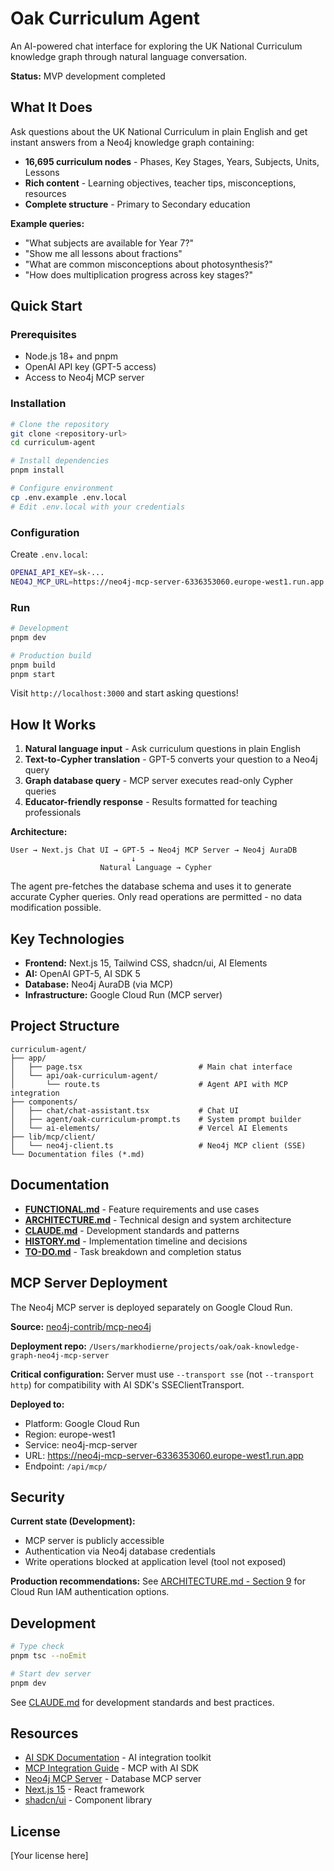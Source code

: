 # Oak Curriculum Agent

An AI-powered chat interface for exploring the UK National Curriculum knowledge graph through natural language conversation.

**Status:** MVP development completed

## What It Does

Ask questions about the UK National Curriculum in plain English and get instant answers from a Neo4j knowledge graph containing:

- **16,695 curriculum nodes** - Phases, Key Stages, Years, Subjects, Units, Lessons
- **Rich content** - Learning objectives, teacher tips, misconceptions, resources
- **Complete structure** - Primary to Secondary education

**Example queries:**
- "What subjects are available for Year 7?"
- "Show me all lessons about fractions"
- "What are common misconceptions about photosynthesis?"
- "How does multiplication progress across key stages?"

## Quick Start

### Prerequisites

- Node.js 18+ and pnpm
- OpenAI API key (GPT-5 access)
- Access to Neo4j MCP server

### Installation

```bash
# Clone the repository
git clone <repository-url>
cd curriculum-agent

# Install dependencies
pnpm install

# Configure environment
cp .env.example .env.local
# Edit .env.local with your credentials
```

### Configuration

Create `.env.local`:

```bash
OPENAI_API_KEY=sk-...
NEO4J_MCP_URL=https://neo4j-mcp-server-6336353060.europe-west1.run.app
```

### Run

```bash
# Development
pnpm dev

# Production build
pnpm build
pnpm start
```

Visit `http://localhost:3000` and start asking questions!

## How It Works

1. **Natural language input** - Ask curriculum questions in plain English
2. **Text-to-Cypher translation** - GPT-5 converts your question to a Neo4j query
3. **Graph database query** - MCP server executes read-only Cypher queries
4. **Educator-friendly response** - Results formatted for teaching professionals

**Architecture:**
```
User → Next.js Chat UI → GPT-5 → Neo4j MCP Server → Neo4j AuraDB
                           ↓
                    Natural Language → Cypher
```

The agent pre-fetches the database schema and uses it to generate accurate Cypher queries. Only read operations are permitted - no data modification possible.

## Key Technologies

- **Frontend:** Next.js 15, Tailwind CSS, shadcn/ui, AI Elements
- **AI:** OpenAI GPT-5, AI SDK 5
- **Database:** Neo4j AuraDB (via MCP)
- **Infrastructure:** Google Cloud Run (MCP server)

## Project Structure

```
curriculum-agent/
├── app/
│   ├── page.tsx                          # Main chat interface
│   └── api/oak-curriculum-agent/
│       └── route.ts                      # Agent API with MCP integration
├── components/
│   ├── chat/chat-assistant.tsx           # Chat UI
│   ├── agent/oak-curriculum-prompt.ts    # System prompt builder
│   └── ai-elements/                      # Vercel AI Elements
├── lib/mcp/client/
│   └── neo4j-client.ts                   # Neo4j MCP client (SSE)
└── Documentation files (*.md)
```

## Documentation

- **[FUNCTIONAL.md](FUNCTIONAL.md)** - Feature requirements and use cases
- **[ARCHITECTURE.md](ARCHITECTURE.md)** - Technical design and system architecture
- **[CLAUDE.md](CLAUDE.md)** - Development standards and patterns
- **[HISTORY.md](HISTORY.md)** - Implementation timeline and decisions
- **[TO-DO.md](TO-DO.md)** - Task breakdown and completion status

## MCP Server Deployment

The Neo4j MCP server is deployed separately on Google Cloud Run.

**Source:** [neo4j-contrib/mcp-neo4j](https://github.com/neo4j-contrib/mcp-neo4j/tree/main/servers/mcp-neo4j-cypher)

**Deployment repo:** `/Users/markhodierne/projects/oak/oak-knowledge-graph-neo4j-mcp-server`

**Critical configuration:** Server must use `--transport sse` (not `--transport http`) for compatibility with AI SDK's SSEClientTransport.

**Deployed to:**
- Platform: Google Cloud Run
- Region: europe-west1
- Service: neo4j-mcp-server
- URL: https://neo4j-mcp-server-6336353060.europe-west1.run.app
- Endpoint: `/api/mcp/`

## Security

**Current state (Development):**
- MCP server is publicly accessible
- Authentication via Neo4j database credentials
- Write operations blocked at application level (tool not exposed)

**Production recommendations:** See [ARCHITECTURE.md - Section 9](ARCHITECTURE.md#9-security-considerations) for Cloud Run IAM authentication options.

## Development

```bash
# Type check
pnpm tsc --noEmit

# Start dev server
pnpm dev
```

See [CLAUDE.md](CLAUDE.md) for development standards and best practices.

## Resources

- [AI SDK Documentation](https://ai-sdk.dev/) - AI integration toolkit
- [MCP Integration Guide](https://ai-sdk.dev/cookbook/node/mcp-tools) - MCP with AI SDK
- [Neo4j MCP Server](https://github.com/neo4j-contrib/mcp-neo4j) - Database MCP server
- [Next.js 15](https://nextjs.org/) - React framework
- [shadcn/ui](https://ui.shadcn.com/) - Component library

## License

[Your license here]

